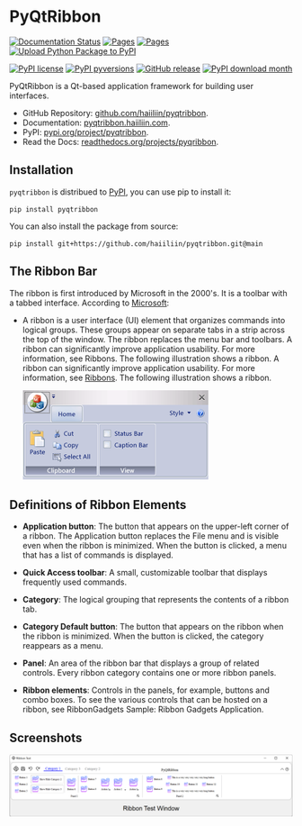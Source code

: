 # PyQtRibbon

[![Documentation Status](https://readthedocs.org/projects/pyqribbon/badge/?version=latest)](https://pyqtribbon.haiiliin.com/en/latest/?badge=latest)
[![Pages](https://github.com/haiiliin/pyqtribbon/actions/workflows/pytest.yaml/badge.svg)](https://github.com/haiiliin/pyqtribbon/actions/workflows/pytest.yaml)
[![Pages](https://github.com/haiiliin/pyqtribbon/actions/workflows/pages.yaml/badge.svg)](https://github.com/haiiliin/pyqtribbon/actions/workflows/pages.yaml)
[![Upload Python Package to PyPI](https://github.com/haiiliin/pyqtribbon/actions/workflows/python-publish-pypi.yml/badge.svg)](https://github.com/haiiliin/pyqtribbon/actions/workflows/python-publish-pypi.yml)

[![PyPI license](https://img.shields.io/pypi/l/pyqtribbon.svg)](https://github.com/haiiliin/abqpy/blob/main/LICENSE)
[![PyPI pyversions](https://img.shields.io/pypi/pyversions/pyqtribbon.svg)](https://www.python.org/)
[![GitHub release](https://img.shields.io/github/release/haiiliin/pyqtribbon.svg)](https://GitHub.com/haiiliin/pyqtribbon/releases/)
[![PyPI download month](https://img.shields.io/pypi/dm/pyqtribbon.svg)](https://pypi.python.org/pypi/pyqtribbon/)

PyQtRibbon is a Qt-based application framework for building user interfaces.

- GitHub Repository: [github.com/haiiliin/pyqtribbon](https://github.com/haiiliin/pyqtribbon/).
- Documentation: [pyqtribbon.haiiliin.com](https://pyqtribbon.haiiliin.com/).
- PyPI: [pypi.org/project/pyqtribbon](https://pypi.org/project/pyqtribbon/).
- Read the Docs: [readthedocs.org/projects/pyqribbon](https://readthedocs.org/projects/pyqribbon/).

## Installation

`pyqtribbon` is distribued to [PyPI](https://pypi.org/project/pyqtribbon/), you can use pip to install it:

```shell
pip install pyqtribbon
```

You can also install the package from source:
```shell
pip install git+https://github.com/haiiliin/pyqtribbon.git@main
```

## The Ribbon Bar

The ribbon is first introduced by Microsoft in the 2000's. It is a toolbar with a tabbed interface. According to [Microsoft](https://docs.microsoft.com/en-us/cpp/mfc/ribbon-designer-mfc?view=msvc-170):

- A ribbon is a user interface (UI) element that organizes commands into logical groups. These groups appear on separate tabs in a strip across the top of the window. The ribbon replaces the menu bar and toolbars. A ribbon can significantly improve application usability. For more information, see Ribbons. The following illustration shows a ribbon. A ribbon can significantly improve application usability. For more information, see [Ribbons](https://docs.microsoft.com/en-us/windows/win32/uxguide/cmd-ribbons). The following illustration shows a ribbon.
  
  ![ribbon_no_callouts](docs/source/_images/ribbon_no_callouts.png)

## Definitions of Ribbon Elements

- **Application button**: The button that appears on the upper-left corner of a ribbon. The Application button replaces the File menu and is visible even when the ribbon is minimized. When the button is clicked, a menu that has a list of commands is displayed.

- **Quick Access toolbar**: A small, customizable toolbar that displays frequently used commands.

- **Category**: The logical grouping that represents the contents of a ribbon tab.

- **Category Default button**: The button that appears on the ribbon when the ribbon is minimized. When the button is clicked, the category reappears as a menu.

- **Panel**: An area of the ribbon bar that displays a group of related controls. Every ribbon category contains one or more ribbon panels.

- **Ribbon elements**: Controls in the panels, for example, buttons and combo boxes. To see the various controls that can be hosted on a ribbon, see RibbonGadgets Sample: Ribbon Gadgets Application.

## Screenshots

![An Example](screenshots/main.png)

